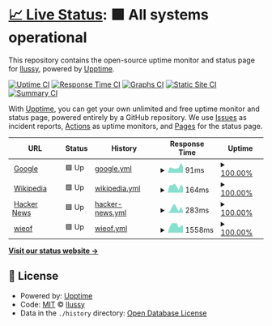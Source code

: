 # [📈 Live Status](https://demo.upptime.js.org): <!--live status--> **🟩 All systems operational**

This repository contains the open-source uptime monitor and status page for [llussy](https://llussy.github.io), powered by [Upptime](https://github.com/upptime/upptime).

[![Uptime CI](https://github.com/llussy/upptime/workflows/Uptime%20CI/badge.svg)](https://github.com/llussy/upptime/actions?query=workflow%3A%22Uptime+CI%22)
[![Response Time CI](https://github.com/llussy/upptime/workflows/Response%20Time%20CI/badge.svg)](https://github.com/llussy/upptime/actions?query=workflow%3A%22Response+Time+CI%22)
[![Graphs CI](https://github.com/llussy/upptime/workflows/Graphs%20CI/badge.svg)](https://github.com/llussy/upptime/actions?query=workflow%3A%22Graphs+CI%22)
[![Static Site CI](https://github.com/llussy/upptime/workflows/Static%20Site%20CI/badge.svg)](https://github.com/llussy/upptime/actions?query=workflow%3A%22Static+Site+CI%22)
[![Summary CI](https://github.com/llussy/upptime/workflows/Summary%20CI/badge.svg)](https://github.com/llussy/upptime/actions?query=workflow%3A%22Summary+CI%22)

With [Upptime](https://upptime.js.org), you can get your own unlimited and free uptime monitor and status page, powered entirely by a GitHub repository. We use [Issues](https://github.com/llussy/upptime/issues) as incident reports, [Actions](https://github.com/llussy/upptime/actions) as uptime monitors, and [Pages](https://demo.upptime.js.org) for the status page.

<!--start: status pages-->
<!-- This summary is generated by Upptime (https://github.com/upptime/upptime) -->
<!-- Do not edit this manually, your changes will be overwritten -->
<!-- prettier-ignore -->
| URL | Status | History | Response Time | Uptime |
| --- | ------ | ------- | ------------- | ------ |
| <img alt="" src="https://icons.duckduckgo.com/ip3/www.google.com.ico" height="13"> [Google](https://www.google.com) | 🟩 Up | [google.yml](https://github.com/llussy/upptime/commits/HEAD/history/google.yml) | <details><summary><img alt="Response time graph" src="./graphs/google/response-time-week.png" height="20"> 91ms</summary><br><a href="https://llussy.github.io/upptime/history/google"><img alt="Response time 85" src="https://img.shields.io/endpoint?url=https%3A%2F%2Fraw.githubusercontent.com%2Fllussy%2Fupptime%2FHEAD%2Fapi%2Fgoogle%2Fresponse-time.json"></a><br><a href="https://llussy.github.io/upptime/history/google"><img alt="24-hour response time 120" src="https://img.shields.io/endpoint?url=https%3A%2F%2Fraw.githubusercontent.com%2Fllussy%2Fupptime%2FHEAD%2Fapi%2Fgoogle%2Fresponse-time-day.json"></a><br><a href="https://llussy.github.io/upptime/history/google"><img alt="7-day response time 91" src="https://img.shields.io/endpoint?url=https%3A%2F%2Fraw.githubusercontent.com%2Fllussy%2Fupptime%2FHEAD%2Fapi%2Fgoogle%2Fresponse-time-week.json"></a><br><a href="https://llussy.github.io/upptime/history/google"><img alt="30-day response time 78" src="https://img.shields.io/endpoint?url=https%3A%2F%2Fraw.githubusercontent.com%2Fllussy%2Fupptime%2FHEAD%2Fapi%2Fgoogle%2Fresponse-time-month.json"></a><br><a href="https://llussy.github.io/upptime/history/google"><img alt="1-year response time 85" src="https://img.shields.io/endpoint?url=https%3A%2F%2Fraw.githubusercontent.com%2Fllussy%2Fupptime%2FHEAD%2Fapi%2Fgoogle%2Fresponse-time-year.json"></a></details> | <details><summary><a href="https://llussy.github.io/upptime/history/google">100.00%</a></summary><a href="https://llussy.github.io/upptime/history/google"><img alt="All-time uptime 100.00%" src="https://img.shields.io/endpoint?url=https%3A%2F%2Fraw.githubusercontent.com%2Fllussy%2Fupptime%2FHEAD%2Fapi%2Fgoogle%2Fuptime.json"></a><br><a href="https://llussy.github.io/upptime/history/google"><img alt="24-hour uptime 100.00%" src="https://img.shields.io/endpoint?url=https%3A%2F%2Fraw.githubusercontent.com%2Fllussy%2Fupptime%2FHEAD%2Fapi%2Fgoogle%2Fuptime-day.json"></a><br><a href="https://llussy.github.io/upptime/history/google"><img alt="7-day uptime 100.00%" src="https://img.shields.io/endpoint?url=https%3A%2F%2Fraw.githubusercontent.com%2Fllussy%2Fupptime%2FHEAD%2Fapi%2Fgoogle%2Fuptime-week.json"></a><br><a href="https://llussy.github.io/upptime/history/google"><img alt="30-day uptime 100.00%" src="https://img.shields.io/endpoint?url=https%3A%2F%2Fraw.githubusercontent.com%2Fllussy%2Fupptime%2FHEAD%2Fapi%2Fgoogle%2Fuptime-month.json"></a><br><a href="https://llussy.github.io/upptime/history/google"><img alt="1-year uptime 100.00%" src="https://img.shields.io/endpoint?url=https%3A%2F%2Fraw.githubusercontent.com%2Fllussy%2Fupptime%2FHEAD%2Fapi%2Fgoogle%2Fuptime-year.json"></a></details>
| <img alt="" src="https://icons.duckduckgo.com/ip3/en.wikipedia.org.ico" height="13"> [Wikipedia](https://en.wikipedia.org) | 🟩 Up | [wikipedia.yml](https://github.com/llussy/upptime/commits/HEAD/history/wikipedia.yml) | <details><summary><img alt="Response time graph" src="./graphs/wikipedia/response-time-week.png" height="20"> 164ms</summary><br><a href="https://llussy.github.io/upptime/history/wikipedia"><img alt="Response time 210" src="https://img.shields.io/endpoint?url=https%3A%2F%2Fraw.githubusercontent.com%2Fllussy%2Fupptime%2FHEAD%2Fapi%2Fwikipedia%2Fresponse-time.json"></a><br><a href="https://llussy.github.io/upptime/history/wikipedia"><img alt="24-hour response time 215" src="https://img.shields.io/endpoint?url=https%3A%2F%2Fraw.githubusercontent.com%2Fllussy%2Fupptime%2FHEAD%2Fapi%2Fwikipedia%2Fresponse-time-day.json"></a><br><a href="https://llussy.github.io/upptime/history/wikipedia"><img alt="7-day response time 164" src="https://img.shields.io/endpoint?url=https%3A%2F%2Fraw.githubusercontent.com%2Fllussy%2Fupptime%2FHEAD%2Fapi%2Fwikipedia%2Fresponse-time-week.json"></a><br><a href="https://llussy.github.io/upptime/history/wikipedia"><img alt="30-day response time 187" src="https://img.shields.io/endpoint?url=https%3A%2F%2Fraw.githubusercontent.com%2Fllussy%2Fupptime%2FHEAD%2Fapi%2Fwikipedia%2Fresponse-time-month.json"></a><br><a href="https://llussy.github.io/upptime/history/wikipedia"><img alt="1-year response time 210" src="https://img.shields.io/endpoint?url=https%3A%2F%2Fraw.githubusercontent.com%2Fllussy%2Fupptime%2FHEAD%2Fapi%2Fwikipedia%2Fresponse-time-year.json"></a></details> | <details><summary><a href="https://llussy.github.io/upptime/history/wikipedia">100.00%</a></summary><a href="https://llussy.github.io/upptime/history/wikipedia"><img alt="All-time uptime 100.00%" src="https://img.shields.io/endpoint?url=https%3A%2F%2Fraw.githubusercontent.com%2Fllussy%2Fupptime%2FHEAD%2Fapi%2Fwikipedia%2Fuptime.json"></a><br><a href="https://llussy.github.io/upptime/history/wikipedia"><img alt="24-hour uptime 100.00%" src="https://img.shields.io/endpoint?url=https%3A%2F%2Fraw.githubusercontent.com%2Fllussy%2Fupptime%2FHEAD%2Fapi%2Fwikipedia%2Fuptime-day.json"></a><br><a href="https://llussy.github.io/upptime/history/wikipedia"><img alt="7-day uptime 100.00%" src="https://img.shields.io/endpoint?url=https%3A%2F%2Fraw.githubusercontent.com%2Fllussy%2Fupptime%2FHEAD%2Fapi%2Fwikipedia%2Fuptime-week.json"></a><br><a href="https://llussy.github.io/upptime/history/wikipedia"><img alt="30-day uptime 100.00%" src="https://img.shields.io/endpoint?url=https%3A%2F%2Fraw.githubusercontent.com%2Fllussy%2Fupptime%2FHEAD%2Fapi%2Fwikipedia%2Fuptime-month.json"></a><br><a href="https://llussy.github.io/upptime/history/wikipedia"><img alt="1-year uptime 100.00%" src="https://img.shields.io/endpoint?url=https%3A%2F%2Fraw.githubusercontent.com%2Fllussy%2Fupptime%2FHEAD%2Fapi%2Fwikipedia%2Fuptime-year.json"></a></details>
| <img alt="" src="https://icons.duckduckgo.com/ip3/news.ycombinator.com.ico" height="13"> [Hacker News](https://news.ycombinator.com) | 🟩 Up | [hacker-news.yml](https://github.com/llussy/upptime/commits/HEAD/history/hacker-news.yml) | <details><summary><img alt="Response time graph" src="./graphs/hacker-news/response-time-week.png" height="20"> 283ms</summary><br><a href="https://llussy.github.io/upptime/history/hacker-news"><img alt="Response time 290" src="https://img.shields.io/endpoint?url=https%3A%2F%2Fraw.githubusercontent.com%2Fllussy%2Fupptime%2FHEAD%2Fapi%2Fhacker-news%2Fresponse-time.json"></a><br><a href="https://llussy.github.io/upptime/history/hacker-news"><img alt="24-hour response time 299" src="https://img.shields.io/endpoint?url=https%3A%2F%2Fraw.githubusercontent.com%2Fllussy%2Fupptime%2FHEAD%2Fapi%2Fhacker-news%2Fresponse-time-day.json"></a><br><a href="https://llussy.github.io/upptime/history/hacker-news"><img alt="7-day response time 283" src="https://img.shields.io/endpoint?url=https%3A%2F%2Fraw.githubusercontent.com%2Fllussy%2Fupptime%2FHEAD%2Fapi%2Fhacker-news%2Fresponse-time-week.json"></a><br><a href="https://llussy.github.io/upptime/history/hacker-news"><img alt="30-day response time 253" src="https://img.shields.io/endpoint?url=https%3A%2F%2Fraw.githubusercontent.com%2Fllussy%2Fupptime%2FHEAD%2Fapi%2Fhacker-news%2Fresponse-time-month.json"></a><br><a href="https://llussy.github.io/upptime/history/hacker-news"><img alt="1-year response time 290" src="https://img.shields.io/endpoint?url=https%3A%2F%2Fraw.githubusercontent.com%2Fllussy%2Fupptime%2FHEAD%2Fapi%2Fhacker-news%2Fresponse-time-year.json"></a></details> | <details><summary><a href="https://llussy.github.io/upptime/history/hacker-news">100.00%</a></summary><a href="https://llussy.github.io/upptime/history/hacker-news"><img alt="All-time uptime 99.98%" src="https://img.shields.io/endpoint?url=https%3A%2F%2Fraw.githubusercontent.com%2Fllussy%2Fupptime%2FHEAD%2Fapi%2Fhacker-news%2Fuptime.json"></a><br><a href="https://llussy.github.io/upptime/history/hacker-news"><img alt="24-hour uptime 100.00%" src="https://img.shields.io/endpoint?url=https%3A%2F%2Fraw.githubusercontent.com%2Fllussy%2Fupptime%2FHEAD%2Fapi%2Fhacker-news%2Fuptime-day.json"></a><br><a href="https://llussy.github.io/upptime/history/hacker-news"><img alt="7-day uptime 100.00%" src="https://img.shields.io/endpoint?url=https%3A%2F%2Fraw.githubusercontent.com%2Fllussy%2Fupptime%2FHEAD%2Fapi%2Fhacker-news%2Fuptime-week.json"></a><br><a href="https://llussy.github.io/upptime/history/hacker-news"><img alt="30-day uptime 100.00%" src="https://img.shields.io/endpoint?url=https%3A%2F%2Fraw.githubusercontent.com%2Fllussy%2Fupptime%2FHEAD%2Fapi%2Fhacker-news%2Fuptime-month.json"></a><br><a href="https://llussy.github.io/upptime/history/hacker-news"><img alt="1-year uptime 99.92%" src="https://img.shields.io/endpoint?url=https%3A%2F%2Fraw.githubusercontent.com%2Fllussy%2Fupptime%2FHEAD%2Fapi%2Fhacker-news%2Fuptime-year.json"></a></details>
| <img alt="" src="https://icons.duckduckgo.com/ip3/wieof.top.ico" height="13"> [wieof](https://wieof.top) | 🟩 Up | [wieof.yml](https://github.com/llussy/upptime/commits/HEAD/history/wieof.yml) | <details><summary><img alt="Response time graph" src="./graphs/wieof/response-time-week.png" height="20"> 1558ms</summary><br><a href="https://llussy.github.io/upptime/history/wieof"><img alt="Response time 1767" src="https://img.shields.io/endpoint?url=https%3A%2F%2Fraw.githubusercontent.com%2Fllussy%2Fupptime%2FHEAD%2Fapi%2Fwieof%2Fresponse-time.json"></a><br><a href="https://llussy.github.io/upptime/history/wieof"><img alt="24-hour response time 1732" src="https://img.shields.io/endpoint?url=https%3A%2F%2Fraw.githubusercontent.com%2Fllussy%2Fupptime%2FHEAD%2Fapi%2Fwieof%2Fresponse-time-day.json"></a><br><a href="https://llussy.github.io/upptime/history/wieof"><img alt="7-day response time 1558" src="https://img.shields.io/endpoint?url=https%3A%2F%2Fraw.githubusercontent.com%2Fllussy%2Fupptime%2FHEAD%2Fapi%2Fwieof%2Fresponse-time-week.json"></a><br><a href="https://llussy.github.io/upptime/history/wieof"><img alt="30-day response time 1592" src="https://img.shields.io/endpoint?url=https%3A%2F%2Fraw.githubusercontent.com%2Fllussy%2Fupptime%2FHEAD%2Fapi%2Fwieof%2Fresponse-time-month.json"></a><br><a href="https://llussy.github.io/upptime/history/wieof"><img alt="1-year response time 1767" src="https://img.shields.io/endpoint?url=https%3A%2F%2Fraw.githubusercontent.com%2Fllussy%2Fupptime%2FHEAD%2Fapi%2Fwieof%2Fresponse-time-year.json"></a></details> | <details><summary><a href="https://llussy.github.io/upptime/history/wieof">100.00%</a></summary><a href="https://llussy.github.io/upptime/history/wieof"><img alt="All-time uptime 99.99%" src="https://img.shields.io/endpoint?url=https%3A%2F%2Fraw.githubusercontent.com%2Fllussy%2Fupptime%2FHEAD%2Fapi%2Fwieof%2Fuptime.json"></a><br><a href="https://llussy.github.io/upptime/history/wieof"><img alt="24-hour uptime 100.00%" src="https://img.shields.io/endpoint?url=https%3A%2F%2Fraw.githubusercontent.com%2Fllussy%2Fupptime%2FHEAD%2Fapi%2Fwieof%2Fuptime-day.json"></a><br><a href="https://llussy.github.io/upptime/history/wieof"><img alt="7-day uptime 100.00%" src="https://img.shields.io/endpoint?url=https%3A%2F%2Fraw.githubusercontent.com%2Fllussy%2Fupptime%2FHEAD%2Fapi%2Fwieof%2Fuptime-week.json"></a><br><a href="https://llussy.github.io/upptime/history/wieof"><img alt="30-day uptime 100.00%" src="https://img.shields.io/endpoint?url=https%3A%2F%2Fraw.githubusercontent.com%2Fllussy%2Fupptime%2FHEAD%2Fapi%2Fwieof%2Fuptime-month.json"></a><br><a href="https://llussy.github.io/upptime/history/wieof"><img alt="1-year uptime 99.99%" src="https://img.shields.io/endpoint?url=https%3A%2F%2Fraw.githubusercontent.com%2Fllussy%2Fupptime%2FHEAD%2Fapi%2Fwieof%2Fuptime-year.json"></a></details>

<!--end: status pages-->

[**Visit our status website →**](https://llussy.github.io/upptime/)

## 📄 License

- Powered by: [Upptime](https://github.com/upptime/upptime)
- Code: [MIT](./LICENSE) © [llussy](https://llussy.github.io)
- Data in the `./history` directory: [Open Database License](https://opendatacommons.org/licenses/odbl/1-0/)
